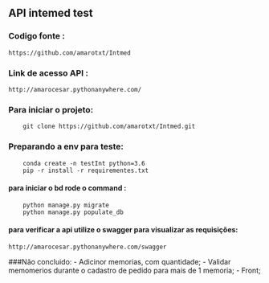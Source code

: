## API intemed test

### Codigo fonte :
    https://github.com/amarotxt/Intmed

### Link de acesso API :
    http://amarocesar.pythonanywhere.com/

### Para iniciar o projeto: 
```
    git clone https://github.com/amarotxt/Intmed.git
```
### Preparando a env para teste: 
```
    conda create -n testInt python=3.6
    pip -r install -r requirementes.txt
```

#### para iniciar o bd rode o command :
```
    python manage.py migrate
    python manage.py populate_db
```

#### para verificar a api utilize o swagger para visualizar as requisições:

```
http://amarocesar.pythonanywhere.com/swagger
```


###Não concluido:
    - Adicinor memorias, com quantidade;
    - Validar memomerios durante o cadastro de pedido para mais de 1 memoria;
    - Front;
    